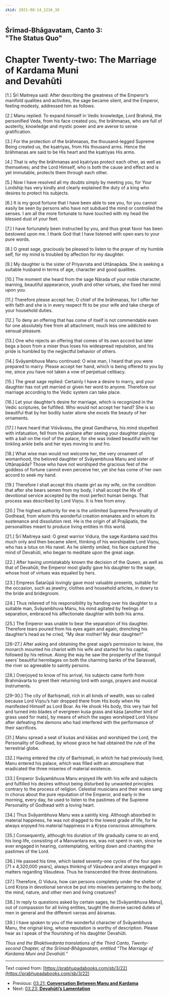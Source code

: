 ```yaml
---
zkid: 2021-08-14_2216_38
---
```


## Śrīmad-Bhāgavatam, Canto 3:<br> "The Status Quo"
# Chapter Twenty-two: The Marriage of Kardama Muni<br> and Devahūti

[1.] Śrī Maitreya said: After describing the greatness of the Emperor’s manifold qualities and activities, the sage became silent, and the Emperor, feeling modesty, addressed him as follows.

[2.] Manu replied: To expand himself in Vedic knowledge, Lord Brahmā, the personified Veda, from his face created you, the brāhmaṇas, who are full of austerity, knowledge and mystic power and are averse to sense gratification.

[3.] For the protection of the brāhmaṇas, the thousand-legged Supreme Being created us, the kṣatriyas, from His thousand arms. Hence the brāhmaṇas are said to be His heart and the kṣatriyas His arms.

[4.] That is why the brāhmaṇas and kṣatriyas protect each other, as well as themselves; and the Lord Himself, who is both the cause and effect and is yet immutable, protects them through each other.

[5.] Now I have resolved all my doubts simply by meeting you, for Your Lordship has very kindly and clearly explained the duty of a king who desires to protect his subjects.

[6.] It is my good fortune that I have been able to see you, for you cannot easily be seen by persons who have not subdued the mind or controlled the senses. I am all the more fortunate to have touched with my head the blessed dust of your feet.

[7.] I have fortunately been instructed by you, and thus great favor has been bestowed upon me. I thank God that I have listened with open ears to your pure words.

[8.] O great sage, graciously be pleased to listen to the prayer of my humble self, for my mind is troubled by affection for my daughter.

[9.] My daughter is the sister of Priyavrata and Uttānapāda. She is seeking a suitable husband in terms of age, character and good qualities.

[10.] The moment she heard from the sage Nārada of your noble character, learning, beautiful appearance, youth and other virtues, she fixed her mind upon you.

[11.] Therefore please accept her, O chief of the brāhmaṇas, for I offer her with faith and she is in every respect fit to be your wife and take charge of your household duties.

[12.] To deny an offering that has come of itself is not commendable even for one absolutely free from all attachment, much less one addicted to sensual pleasure.

[13.] One who rejects an offering that comes of its own accord but later begs a boon from a miser thus loses his widespread reputation, and his pride is humbled by the neglectful behavior of others.

[14.] Svāyambhuva Manu continued: O wise man, I heard that you were prepared to marry. Please accept her hand, which is being offered to you by me, since you have not taken a vow of perpetual celibacy.

[15.] The great sage replied: Certainly I have a desire to marry, and your daughter has not yet married or given her word to anyone. Therefore our marriage according to the Vedic system can take place.

[16.] Let your daughter’s desire for marriage, which is recognized in the Vedic scriptures, be fulfilled. Who would not accept her hand? She is so beautiful that by her bodily luster alone she excels the beauty of her ornaments.

[17.] I have heard that Viśvāvasu, the great Gandharva, his mind stupefied with infatuation, fell from his airplane after seeing your daughter playing with a ball on the roof of the palace, for she was indeed beautiful with her tinkling ankle bells and her eyes moving to and fro.

[18.] What wise man would not welcome her, the very ornament of womanhood, the beloved daughter of Svāyambhuva Manu and sister of Uttānapāda? Those who have not worshiped the gracious feet of the goddess of fortune cannot even perceive her, yet she has come of her own accord to seek my hand.

[19.] Therefore I shall accept this chaste girl as my wife, on the condition that after she bears semen from my body, I shall accept the life of devotional service accepted by the most perfect human beings. That process was described by Lord Viṣṇu. It is free from envy.

[20.] The highest authority for me is the unlimited Supreme Personality of Godhead, from whom this wonderful creation emanates and in whom its sustenance and dissolution rest. He is the origin of all Prajāpatis, the personalities meant to produce living entities in this world.

[21.] Śrī Maitreya said: O great warrior Vidura, the sage Kardama said this much only and then became silent, thinking of his worshipable Lord Viṣṇu, who has a lotus on His navel. As he silently smiled, his face captured the mind of Devahūti, who began to meditate upon the great sage.

[22.] After having unmistakably known the decision of the Queen, as well as that of Devahūti, the Emperor most gladly gave his daughter to the sage, whose host of virtues was equaled by hers.

[23.] Empress Śatarūpā lovingly gave most valuable presents, suitable for the occasion, such as jewelry, clothes and household articles, in dowry to the bride and bridegroom.

[24.] Thus relieved of his responsibility by handing over his daughter to a suitable man, Svāyambhuva Manu, his mind agitated by feelings of separation, embraced his affectionate daughter with both his arms.

[25.] The Emperor was unable to bear the separation of his daughter. Therefore tears poured from his eyes again and again, drenching his daughter’s head as he cried, “My dear mother! My dear daughter!”

[26–27.] After asking and obtaining the great sage’s permission to leave, the monarch mounted his chariot with his wife and started for his capital, followed by his retinue. Along the way he saw the prosperity of the tranquil seers’ beautiful hermitages on both the charming banks of the Sarasvatī, the river so agreeable to saintly persons.

[28.] Overjoyed to know of his arrival, his subjects came forth from Brahmāvarta to greet their returning lord with songs, prayers and musical instruments.

[29–30.] The city of Barhiṣmatī, rich in all kinds of wealth, was so called because Lord Viṣṇu’s hair dropped there from His body when He manifested Himself as Lord Boar. As He shook His body, this very hair fell and turned into blades of evergreen kuśa grass and kāśa [another kind of grass used for mats], by means of which the sages worshiped Lord Viṣṇu after defeating the demons who had interfered with the performance of their sacrifices.

[31.] Manu spread a seat of kuśas and kāśas and worshiped the Lord, the Personality of Godhead, by whose grace he had obtained the rule of the terrestrial globe.

[32.] Having entered the city of Barhiṣmatī, in which he had previously lived, Manu entered his palace, which was filled with an atmosphere that eradicated the three miseries of material existence.

[33.] Emperor Svāyambhuva Manu enjoyed life with his wife and subjects and fulfilled his desires without being disturbed by unwanted principles contrary to the process of religion. Celestial musicians and their wives sang in chorus about the pure reputation of the Emperor, and early in the morning, every day, he used to listen to the pastimes of the Supreme Personality of Godhead with a loving heart.

[34.] Thus Svāyambhuva Manu was a saintly king. Although absorbed in material happiness, he was not dragged to the lowest grade of life, for he always enjoyed his material happiness in a Kṛṣṇa conscious atmosphere.

[35.] Consequently, although his duration of life gradually came to an end, his long life, consisting of a Manvantara era, was not spent in vain, since he ever engaged in hearing, contemplating, writing down and chanting the pastimes of the Lord.

[36.] He passed his time, which lasted seventy-one cycles of the four ages [71 x 4,320,000 years], always thinking of Vāsudeva and always engaged in matters regarding Vāsudeva. Thus he transcended the three destinations.

[37.] Therefore, O Vidura, how can persons completely under the shelter of Lord Kṛṣṇa in devotional service be put into miseries pertaining to the body, the mind, nature, and other men and living creatures?

[38.] In reply to questions asked by certain sages, he [Svāyambhuva Manu], out of compassion for all living entities, taught the diverse sacred duties of men in general and the different varṇas and āśramas.

[39.] I have spoken to you of the wonderful character of Svāyambhuva Manu, the original king, whose reputation is worthy of description. Please hear as I speak of the flourishing of his daughter Devahūti.

*Thus end the Bhaktivedanta translations of the Third Canto, Twenty-second Chapter, of the Śrīmad-Bhāgavatam, entitled “The Marriage of Kardama Muni and Devahūti.”*


---

Text copied from: [https://prabhupadabooks.com/sb/3/22](https://prabhupadabooks.com/sb/3/22)

- Previous: [03.21: **Conversation Between Manu and Kardama**](03.21-t.html)
- Next: [03.23: **Devahūti’s Lamentation**](03.23-t.html)
<!--stackedit_data:
eyJoaXN0b3J5IjpbMjAwMDQxNDkyMl19
-->